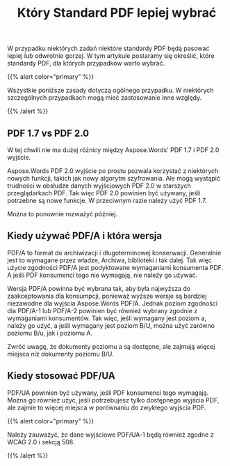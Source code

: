 ﻿---
title: Który Standard PDF lepiej wybrać
second_title: Aspose.Words dla C++
articleTitle: Który Standard PDF lepiej wybrać
linktitle: Który Standard PDF lepiej wybrać
description: "Wybierz najlepszy standard PDF, aby wyeksportować wynik swojego zadania programistycznego w C++. Który standard PDF jest lepszy – PDF 1.7, PDF 2.0, PDF/A-1, PDF/A-2 czy PDF/UA."
type: docs
weight: 37
url: /pl/cpp/which-pdf-standard-is-better-to-choose/
timestamp: 2024-01-27-14-07-04
---

W przypadku niektórych zadań niektóre standardy PDF będą pasować lepiej lub odwrotnie gorzej. W tym artykule postaramy się określić, które standardy PDF, dla których przypadków warto wybrać.

{{% alert color="primary" %}}

Wszystkie poniższe zasady dotyczą ogólnego przypadku. W niektórych szczególnych przypadkach mogą mieć zastosowanie inne względy.

{{% /alert %}}

## PDF 1.7 vs PDF 2.0

W tej chwili nie ma dużej różnicy między Aspose.Words' PDF 1.7 i PDF 2.0 wyjście.

Aspose.Words PDF 2.0 wyjście po prostu pozwala korzystać z niektórych nowych funkcji, takich jak nowy algorytm szyfrowania. Ale mogą wystąpić trudności w obsłudze danych wyjściowych PDF 2.0 w starszych przeglądarkach PDF. Tak więc PDF 2.0 powinien być używany, jeśli potrzebne są nowe funkcje. W przeciwnym razie należy użyć PDF 1.7.

Można to ponownie rozważyć później.

## Kiedy używać PDF/A i która wersja

PDF/A to format do archiwizacji i długoterminowej konserwacji. Generalnie jest to wymagane przez władze, Archiwa, biblioteki i tak dalej. Tak więc użycie zgodności PDF/A jest podyktowane wymaganiami konsumenta PDF. A jeśli PDF konsumenci tego nie wymagają, nie należy go używać.

Wersja PDF/A powinna być wybrana tak, aby była najwyższa do zaakceptowania dla konsumpcji, ponieważ wyższe wersje są bardziej niezawodne dla wyjścia Aspose.Words PDF/A. Jednak poziom zgodności dla PDF/A-1 lub PDF/A-2 powinien być również wybrany zgodnie z wymaganiami konsumentów. Tak więc, jeśli wymagany jest poziom a, należy go użyć, a jeśli wymagany jest poziom B/U, można użyć zarówno poziomu B/u, jak i poziomu A.

Zwróć uwagę, że dokumenty poziomu a są dostępne, ale zajmują więcej miejsca niż dokumenty poziomu B/U.

## Kiedy stosować PDF/UA

PDF/UA powinien być używany, jeśli PDF konsumenci tego wymagają. Można go również użyć, jeśli potrzebujesz tylko dostępnego wyjścia PDF, ale zajmie to więcej miejsca w porównaniu do zwykłego wyjścia PDF.

{{% alert color="primary" %}}

Należy zauważyć, że dane wyjściowe PDF/UA-1 będą również zgodne z WCAG 2.0 i sekcją 508.

{{% /alert %}}

